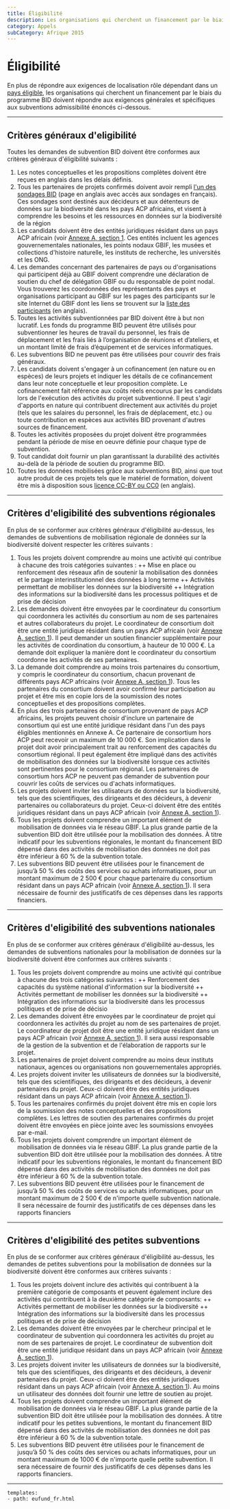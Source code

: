 ```yaml
---
title: Éligibilité
description: Les organisations qui cherchent un financement par le biais du programme BID doivent satisfaire aux éligibilités générales et spécifiques à l'admissibilité à la subvention.
category: Appels
subCategory: Afrique 2015
---
```

# Éligibilité

En plus de répondre aux exigences de localisation rôle dépendant dans un [pays éligible](/calls/africa-2015/eligible-countries), les organisations qui cherchent un financement par le biais du programme BID doivent répondre aux exigences générales et spécifiques aux subventions admissibilité énoncés ci-dessous. 

<!-- toc -->
<!-- tocstop -->

-----------------------

## Critères généraux d'eligibilité

Toutes les demandes de subvention BID doivent être conformes aux critères généraux d'éligibilité suivants :

1. Les notes conceptuelles et les propositions complètes doivent être reçues en anglais dans les délais définis.
2. Tous les partenaires de projets confirmés doivent avoir rempli [l'un des sondages BID](http://www.gbif.org/news/surveys-for-data-holders-decision-makers) (page en anglais avec accès aux sondages en français). Ces sondages sont destinés aux décideurs et aux détenteurs de données sur la biodiversité dans les pays ACP africains, et visent à comprendre les besoins et les ressources en données sur la biodiversité de la région
3. Les candidats doivent être des entités juridiques résidant dans un pays ACP africain (voir [Annexe A, section 1](http://www.gbif.org/sites/default/files/gbif_project/files/BID-call-for-proposals-Annex-A.pdf). Ces entités incluent les agences gouvernementales nationales, les points nodaux GBIF, les musées et collections d'histoire naturelle, les instituts de recherche, les universités et les ONG.
4. Les demandes concernant des partenaires de pays ou d'organisations qui participent déjà au GBIF doivent comprendre une déclaration de soutien du chef de délégation GBIF ou du responsable de point nodal. Vous trouverez les coordonnées des représentants des pays et organisations participant au GBIF sur les pages des participants sur le site Internet du GBIF dont les liens se trouvent sur la [liste des participants](http://www.gbif.org/participation/participant-list) (en anglais).
5. Toutes les activités subventionnées par BID doivent être à but non lucratif. Les fonds du programme BID peuvent être utilisés pour subventionner les heures de travail du personnel, les frais de déplacement et les frais liés à l’organisation de réunions et d’ateliers, et un montant limité de frais d’équipement et de services informatiques.
6. Les subventions BID ne peuvent pas être utilisées pour couvrir des frais généraux.
7. Les candidats doivent s'engager à un cofinancement (en nature ou en espèces) de leurs projets et indiquer les détails de ce cofinancement dans leur note conceptuelle et leur proposition complète. Le cofinancement fait référence aux coûts réels encourus par les candidats lors de l'exécution des activités du projet subventionné. Il peut s'agir d'apports en nature qui contribuent directement aux activités du projet (tels que les salaires du personnel, les frais de déplacement, etc.) ou toute contribution en espèces aux activités BID provenant d'autres sources de financement.
8. Toutes les activités proposées du projet doivent être programmées pendant la période de mise en oeuvre définie pour chaque type de subvention.
9. Tout candidat doit fournir un plan garantissant la durabilité des activités au-delà de la période de soutien du programme BID.
10. Toutes les données mobilisées grâce aux subventions BID, ainsi que tout autre produit de ces projets tels que le matériel de formation, doivent être mis à disposition sous [licence CC-BY ou CC0](http://www.gbif.org/newsroom/news/data-licensing-and-endorsement) (en anglais).

-----------------------

## Critères d'eligibilité des subventions régionales

En plus de se conformer aux critères généraux d'éligibilité au-dessus, les demandes de subventions de mobilisation régionale de données sur la biodiversité doivent respecter les critères suivants :
1. Tous les projets doivent comprendre au moins une activité qui contribue à chacune des trois catégories suivantes :
++ Mise en place ou renforcement des réseaux afin de soutenir la mobilisation des données et le partage interinstitutionnel des données à long terme
++ Activités permettant de mobiliser les données sur la biodiversité
++ Intégration des informations sur la biodiversité dans les processus politiques et de prise de décision
2. Les demandes doivent être envoyées par le coordinateur du consortium qui coordonnera les activités du consortium au nom de ses partenaires et autres collaborateurs du projet. Le coordinateur de consortium doit être une entité juridique résidant dans un pays ACP africain (voir [Annexe A, section 1](http://www.gbif.org/sites/default/files/gbif_project/files/BID-call-for-proposals-Annex-A.pdf)). Il peut demander un soutien financier supplémentaire pour les activités de coordination du consortium, à hauteur de 10 000 €. La demande doit expliquer la manière dont le coordinateur du consortium coordonne les activités de ses partenaires.
3. La demande doit comprendre au moins trois partenaires du consortium, y compris le coordinateur du consortium, chacun provenant de différents pays ACP africains (voir [Annexe A, section 1](http://www.gbif.org/sites/default/files/gbif_project/files/BID-call-for-proposals-Annex-A.pdf)). Tous les partenaires du consortium doivent avoir confirmé leur participation au projet et être mis en copie lors de la soumission des notes conceptuelles et des propositions complètes.
4. En plus des trois partenaires de consortium provenant de pays ACP africains, les projets peuvent choisir d'inclure un partenaire de consortium qui est une entité juridique résidant dans l'un des pays éligibles mentionnés en Annexe A. Ce partenaire de consortium hors ACP peut recevoir un maximum de 10 000 €. Son implication dans le projet doit avoir principalement trait au renforcement des capacités du consortium régional. Il peut également être impliqué dans des activités de mobilisation des données sur la biodiversité lorsque ces activités sont pertinentes pour le consortium régional. Les partenaires de consortium hors ACP ne peuvent pas demander de subvention pour couvrir les coûts de services ou d'achats informatiques.
5. Les projets doivent inviter les utilisateurs de données sur la biodiversité, tels que des scientifiques, des dirigeants et des décideurs, à devenir partenaires ou collaborateurs du projet. Ceux-ci doivent être des entités juridiques résidant dans un pays ACP africain (voir [Annexe A, section 1](http://www.gbif.org/sites/default/files/gbif_project/files/BID-call-for-proposals-Annex-A.pdf)).
6. Tous les projets doivent comprendre un important élément de mobilisation de données via le réseau GBIF. La plus grande partie de la subvention BID doit être utilisée pour la mobilisation des données. À titre indicatif pour les subventions régionales, le montant du financement BID dépensé dans des activités de mobilisation des données ne doit pas être inférieur à 60 % de la subvention totale.
7. Les subventions BID peuvent être utilisées pour le financement de jusqu’à 50 % des coûts des services ou achats informatiques, pour un montant maximum de 2 500 € pour chaque partenaire du consortium résidant dans un pays ACP africain (voir [Annexe A, section 1](http://www.gbif.org/sites/default/files/gbif_project/files/BID-call-for-proposals-Annex-A.pdf)). Il sera nécessaire de fournir des justificatifs de ces dépenses dans les rapports financiers.

-----------------------

## Critères d'eligibilité des subventions nationales

En plus de se conformer aux critères généraux d'éligibilité au-dessus, les demandes de subventions nationales pour la mobilisation de données sur la biodiversité doivent être conformes aux critères suivants :
1. Tous les projets doivent comprendre au moins une activité qui contribue à chacune des trois catégories suivantes :
++ Renforcement des capacités du système national d'information sur la biodiversité
++ Activités permettant de mobiliser les données sur la biodiversité
++ Intégration des informations sur la biodiversité dans les processus politiques et de prise de décisio
2. Les demandes doivent être envoyées par le coordinateur de projet qui coordonnera les activités du projet au nom de ses partenaires de projet. Le coordinateur de projet doit être une entité juridique résidant dans un pays ACP africain (voir [Annexe A, section 1](http://www.gbif.org/sites/default/files/gbif_project/files/BID-call-for-proposals-Annex-A.pdf)). Il sera aussi responsable de la gestion de la subvention et de l'élaboration de rapports sur le projet.
3. Les partenaires de projet doivent comprendre au moins deux instituts nationaux, agences ou organisations non gouvernementales appropriés.
4. Les projets doivent inviter les utilisateurs de données sur la biodiversité, tels que des scientifiques, des dirigeants et des décideurs, à devenir partenaires du projet. Ceux-ci doivent être des entités juridiques résidant dans un pays ACP africain (voir [Annexe A, section 1](http://www.gbif.org/sites/default/files/gbif_project/files/BID-call-for-proposals-Annex-A.pdf)).
5. Tous les partenaires confirmés du projet doivent être mis en copie lors de la soumission des notes conceptuelles et des propositions complètes. Les lettres de soutien des partenaires confirmés du projet doivent être envoyées en pièce jointe avec les soumissions envoyées par e-mail.
6. Tous les projets doivent comprendre un important élément de mobilisation de données via le réseau GBIF. La plus grande partie de la subvention BID doit être utilisée pour la mobilisation des données. À titre indicatif pour les subventions régionales, le montant du financement BID dépensé dans des activités de mobilisation des données ne doit pas être inférieur à 60 % de la subvention totale.
7. Les subventions BID peuvent être utilisées pour le financement de jusqu’à 50 % des coûts de services ou achats informatiques, pour un montant maximum de 2 500 € de n'importe quelle subvention nationale. Il sera nécessaire de fournir des justificatifs de ces dépenses dans les rapports financiers

-----------------------

## Critères d'eligibilité des petites subventions

En plus de se conformer aux critères généraux d'éligibilité au-dessus, les demandes de petites subventions pour la mobilisation de données sur la biodiversité doivent être conformes aux critères suivants :
1. Tous les projets doivent inclure des activités qui contribuent à la première catégorie de composants et peuvent également inclure des activités qui contribuent à la deuxième catégorie de composants:
++ Activités permettant de mobiliser les données sur la biodiversité
++ Intégration des informations sur la biodiversité dans les processus politiques et de prise de décision
2. Les demandes doivent être envoyées par le chercheur principal et le coordinateur de subvention qui coordonnera les activités du projet au nom de ses partenaires de projet. Le coordinateur de subvention doit être une entité juridique résidant dans un pays ACP africain (voir [Annexe A, section 1](http://www.gbif.org/sites/default/files/gbif_project/files/BID-call-for-proposals-Annex-A.pdf)).
3. Les projets doivent inviter les utilisateurs de données sur la biodiversité, tels que des scientifiques, des dirigeants et des décideurs, à devenir partenaires du projet. Ceux-ci doivent être des entités juridiques résidant dans un pays ACP africain (voir [Annexe A, section 1](http://www.gbif.org/sites/default/files/gbif_project/files/BID-call-for-proposals-Annex-A.pdf)). Au moins un utilisateur des données doit fournir une lettre de soutien au projet.
4. Tous les projets doivent comprendre un important élément de mobilisation de données via le réseau GBIF. La plus grande partie de la subvention BID doit être utilisée pour la mobilisation des données. À titre indicatif pour les petites subventions, le montant du financement BID dépensé dans des activités de mobilisation des données ne doit pas être inférieur à 60 % de la subvention totale.
5. Les subventions BID peuvent être utilisées pour le financement de jusqu’à 50 % des coûts des services ou achats informatiques, pour un montant maximum de 1000 € de n'importe quelle petite subvention. Il sera nécessaire de fournir des justificatifs de ces dépenses dans les rapports financiers.

---------
```styledYaml
templates:
- path: eufund_fr.html
```
